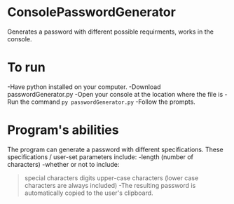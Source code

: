 # ConsolePasswordGenerator
Generates a password with different possible requirments, works in the console.

# To run
-Have python installed on your computer.
-Download passwordGenerator.py
-Open your console at the location where the file is
-Run the command `py passwordGenerator.py`
-Follow the prompts.

# Program's abilities
The program can generate a password with different specifications.
These specifications / user-set parameters include: 
-length (number of characters) 
-whether or not to include:
   > special characters
   > digits
   > upper-case characters
   > (lower case characters are always included)
-The resulting password is automatically copied to the user's clipboard. 
   
